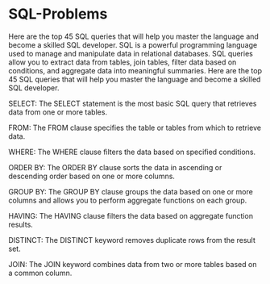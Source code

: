 # SQL-Problems
 Here are the top 45 SQL queries that will help you master the language and become a skilled SQL developer.
SQL is a powerful programming language used to manage and manipulate data in relational databases. SQL queries allow you to extract data from tables, join tables, filter data based on conditions, and aggregate data into meaningful summaries. Here are the top 45 SQL queries that will help you master the language and become a skilled SQL developer.

SELECT: The SELECT statement is the most basic SQL query that retrieves data from one or more tables.

FROM: The FROM clause specifies the table or tables from which to retrieve data.

WHERE: The WHERE clause filters the data based on specified conditions.

ORDER BY: The ORDER BY clause sorts the data in ascending or descending order based on one or more columns.

GROUP BY: The GROUP BY clause groups the data based on one or more columns and allows you to perform aggregate functions on each group.

HAVING: The HAVING clause filters the data based on aggregate function results.

DISTINCT: The DISTINCT keyword removes duplicate rows from the result set.

JOIN: The JOIN keyword combines data from two or more tables based on a common column.
